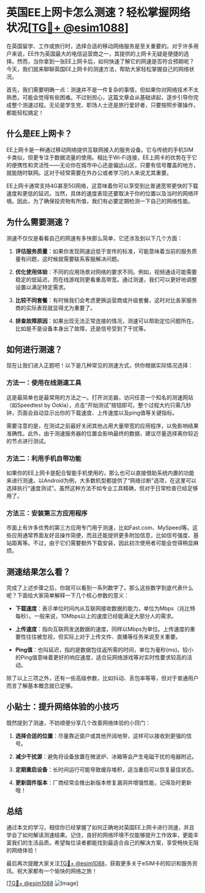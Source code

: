 # 英国EE上网卡怎么测速？轻松掌握网络状况[[TG💪+ @esim1088](https://t.me/s/esim1088)]

在英国留学、工作或旅行时，选择合适的移动网络服务是至关重要的。对于许多用户来说，EE作为英国最大的电信运营商之一，其提供的上网卡无疑是便捷的选择。然而，当你拿到一张EE上网卡后，如何快速了解它的网速是否符合预期呢？今天，我们就来聊聊英国EE上网卡的测速方法，帮助大家轻松掌握自己的网络状况。

首先，我们需要明确一点：测速并不是一件复杂的事情，但如果你对网络技术不太熟悉，可能会觉得有些困难。不过别担心，这篇文章会从基础讲起，逐步引导你完成整个测速过程。无论是学生党、职场人士还是旅行爱好者，只要按照步骤操作，都能轻松搞定！

## 什么是EE上网卡？

EE上网卡是一种通过移动网络提供互联网接入的服务设备。它与传统的手机SIM卡类似，但更专注于数据流量的使用。相比于Wi-Fi连接，EE上网卡的优势在于它的便携性和灵活性——无论你在城市中心还是偏远山区，只要有信号覆盖的地方，就能随时联网。这对于经常需要在外办公或者学习的人来说尤其重要。

EE上网卡通常支持4G甚至5G网络，这意味着你可以享受到比普通宽带更快的下载速度和更低的延迟。当然，具体的速度表现还要取决于你的位置以及当时的网络环境。因此，为了确保投资物有所值，我们有必要定期检测一下自己的网络性能。

## 为什么需要测速？

测速不仅仅是看看自己的网速有多快那么简单，它还涉及到以下几个方面：

1. **评估服务质量**：如果你发现网速远低于宣传的标准，可能意味着当前的服务质量有问题，这时候就需要联系客服解决问题。
   
2. **优化使用体验**：不同的应用场景对网络的要求不同。例如，视频通话可能需要稳定的低延迟，而在线游戏则更看重高带宽。通过测速，我们可以更好地调整设置以满足特定需求。

3. **比较不同套餐**：有时候我们会考虑更换运营商或升级套餐，这时对比各家服务商的实际表现就显得尤为重要了。

4. **排查故障原因**：如果出现无法正常连接的情况，测速可以帮助定位问题所在，比如是不是设备本身出了故障，还是信号受到了干扰等。

## 如何进行测速？

现在让我们进入正题吧！以下是几种常见的测速方式，供你根据实际情况选择：

### 方法一：使用在线测速工具

这是最简单也是最常用的方法之一。打开浏览器，访问任意一个知名的测速网站（如Speedtest by Ookla），点击“开始测试”按钮即可。整个过程大约只需几秒钟，页面会自动显示出你的下载速度、上传速度以及ping值等关键指标。

需要注意的是，在测试之前最好关闭其他占用大量带宽的应用程序，以免影响结果准确性。此外，由于测速服务器的位置会影响最终的数据，建议尽量选择离你较近的节点进行测试。

### 方法二：利用手机自带功能

如果你的EE上网卡是配合智能手机使用的，那么也可以直接借助系统内置的功能来进行测速。以Android为例，大多数机型都提供了“网络诊断”选项，在这里可以选择执行“速度测试”。虽然这种方法不如专业工具精确，但对于日常检查已经足够用了。

### 方法三：安装第三方应用程序

市面上有许多优秀的第三方应用专门用于测速，比如Fast.com、MySpeed等。这些应用通常界面友好且操作简便，而且还能提供更多附加信息，比如信号强度、基站距离等。不过，由于它们需要额外下载安装，因此初次使用者可能会觉得稍显麻烦。

## 测速结果怎么看？

完成了上述步骤之后，你就可以看到一系列数字了。那么这些数字到底代表什么呢？下面给大家简单解释一下几个核心参数的意义：

- **下载速度**：表示单位时间内从互联网接收数据的能力，单位为Mbps（兆比特每秒）。一般来说，10Mbps以上的速度已经能满足大部分人的需求。
  
- **上传速度**：指向互联网发送数据的速度，同样以Mbps为单位。上传速度的重要性往往被忽视，但实际上对于上传文件、直播等任务来说至关重要。
  
- **Ping值**：也叫延迟，指的是数据包往返所需的时间，单位为毫秒(ms)。较小的Ping值意味着更好的响应速度，适合玩网络游戏等对实时性要求较高的活动。

除了以上三项之外，还有一些高级参数，比如抖动、丢包率等等，但对于普通用户而言了解基本概念就已足够。

## 小贴士：提升网络体验的小技巧

既然提到了测速，不妨顺便分享几个改善网络体验的小窍门：

1. **选择合适的位置**：尽量靠近窗户或其他开阔地带，这样可以接收到更强的信号。

2. **减少干扰源**：避免将设备放置在微波炉、冰箱等会产生电磁干扰的电器附近。

3. **定期重启设备**：长时间运行可能导致缓存堆积，适当重启可以恢复最佳状态。

4. **更新固件版本**：厂商经常会推出新版本修复漏洞并增强性能，记得及时更新哦！

## 总结

通过本文的学习，相信你已经掌握了如何正确地对英国EE上网卡进行测速，并且学会了如何解读测速结果。记住，良好的网络环境不仅能够提升工作效率，更能丰富我们的生活品质。希望每位读者都能找到最适合自己的解决方案，享受畅快无阻的网络体验！

最后再次提醒大家关注[TG💪+ @esim1088](https://t.me/s/esim1088)，获取更多关于eSIM卡的知识和服务资讯。祝大家都有一个愉快的网络之旅！

[[TG💪+ @esim1088](https://t.me/s/esim1088) ![Image](https://i.postimg.cc/4NQfJmqS/Snipaste-2025-05-13-00-14-12.png)]
